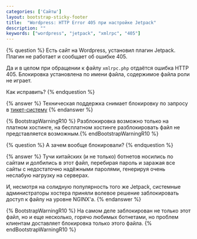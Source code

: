 ```yaml
---
categories: ['Сайты']
layout: bootstrap-sticky-footer
title:  "Wordpress: HTTP Error 405 при настройке Jetpack"
description: ""
keywords: ["wordpress", "jetpack", "xmlrpc", "405"]
---
```


{% question %}
Есть сайт на Wordpress, установил плагин Jetpack. Плагин не работает и сообщает об ошибке 405. 

Да и в целом при обращении к файлу `xmlrpc.php` отдаётся ошибка HTTP 405. Блокировка установлена по имени файла, содержимое файла роли не играет.

Как исправить?
{% endquestion %}

{% answer %}
Техническая поддержка снимает блокировку по запросу в [тикет-систему](https://cp.beget.com/support)
{% endanswer %}

{% BootstrapWarningR10 %} Разблокировка возможно только на платном хостинге, на бесплатном хостинге разблокировать файл не представляется возможным.{% endBootstrapWarningR10 %}

{% question %}
А зачем вообще блокировали?
{% endquestion %}

{% answer %}
Тучи китайских (и не только) ботнетов носились по сайтам и долбились в этот файл, перебирая пароль и заражая все сайты с недостаточно надёжными паролями, генерируя очень неслабую нагрузку на серверах.

И, несмотря на солидную популярность того же Jetpack, системные администраторы хостера приняли волевое решение заблокировать доступ к файлу на уровне NGINX'a.
{% endanswer %}

{% BootstrapWarningR10 %}
На самом деле заблокирован не только этот файл, но и еще несколько, горячо любимых ботнетами, но проблем клиентам доставляет блокировка только этого файла.
{% endBootstrapWarningR10 %}